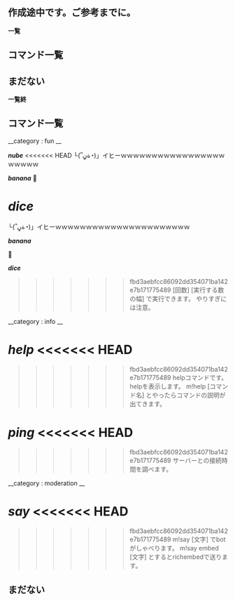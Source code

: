 ## 作成途中です。ご参考までに。

**一覧**

## コマンド一覧

## まだない

**一覧終**

## コマンド一覧

__category : fun __ 

***nube*** 
<<<<<<< HEAD
 └(՞ةڼ◔)」イヒーｗｗｗｗｗｗｗｗｗｗｗｗｗｗｗｗｗｗｗｗｗｗ

***banana***
🍌 

***dice***
=======

 └(՞ةڼ◔)」イヒーｗｗｗｗｗｗｗｗｗｗｗｗｗｗｗｗｗｗｗｗｗｗ

***banana***

🍌 

***dice***

>>>>>>> fbd3aebfcc86092dd354071ba142e7b171775489
[回数] [実行する数の幅] で実行できます。
やりすぎには注意。

__category : info __

***help***
<<<<<<< HEAD
=======

>>>>>>> fbd3aebfcc86092dd354071ba142e7b171775489
helpコマンドです。
helpを表示します。 m!help [コマンド名] とやったらコマンドの説明が出てきます。

***ping***
<<<<<<< HEAD
=======

>>>>>>> fbd3aebfcc86092dd354071ba142e7b171775489
サーバーとの接続時間を調べます。

__category : moderation __

***say***
<<<<<<< HEAD
=======

>>>>>>> fbd3aebfcc86092dd354071ba142e7b171775489
m!say [文字] でbotがしゃべります。
m!say embed [文字] とするとrichembedで送ります。

## まだない






